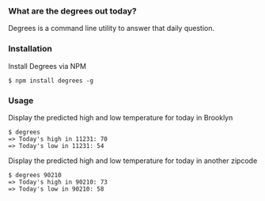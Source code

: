 ### What are the degrees out today?

Degrees is a command line utility to answer that daily question.

### Installation

Install Degrees via NPM

    $ npm install degrees -g

### Usage

Display the predicted high and low temperature for today in Brooklyn

    $ degrees
    => Today's high in 11231: 70
    => Today's low in 11231: 54

Display the predicted high and low temperature for today in another
zipcode

    $ degrees 90210
    => Today's high in 90210: 73
    => Today's low in 90210: 58
